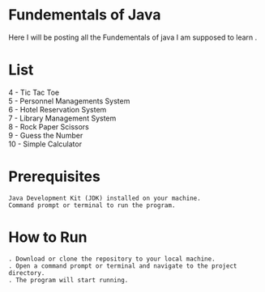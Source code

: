 # Fundementals of Java
Here I will be posting all the Fundementals of java I am supposed to learn .
# List
4 - Tic Tac Toe
<br>
5 - Personnel Managements System
<br>
6 - Hotel Reservation System
<br>
7 - Library Management System
<br>
8 - Rock Paper Scissors
<br>
9 - Guess the Number
<br>
10 - Simple Calculator

# Prerequisites

    Java Development Kit (JDK) installed on your machine.
    Command prompt or terminal to run the program.
    
   # How to Run
    . Download or clone the repository to your local machine.
    . Open a command prompt or terminal and navigate to the project directory.
    . The program will start running.
